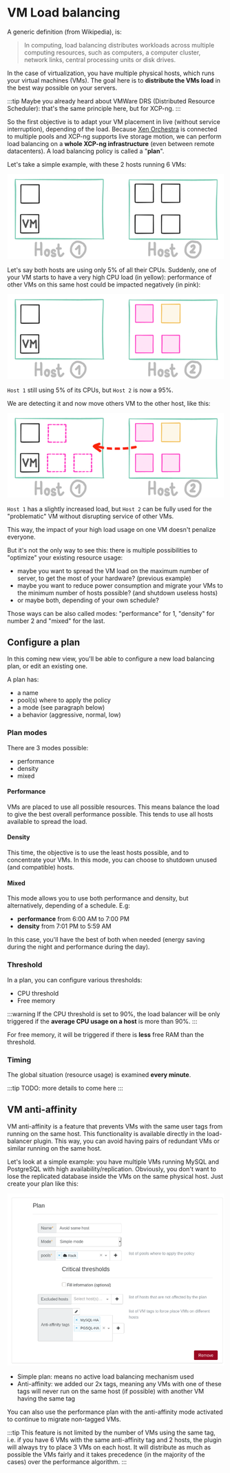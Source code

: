 # VM Load balancing

A generic definition (from Wikipedia), is:

> In computing, load balancing distributes workloads across multiple computing resources, such as computers, a computer cluster, network links, central processing units or disk drives.

In the case of virtualization, you have multiple physical hosts, which runs your virtual machines (VMs). The goal here is to **distribute the VMs load** in the best way possible on your servers.

:::tip
Maybe you already heard about VMWare DRS (Distributed Resource Scheduler): that's the same principle here, but for XCP-ng.
:::

So the first objective is to adapt your VM placement in live (without service interruption), depending of the load. Because [Xen Orchestra](../manage-at-scale/xo-web-ui) is connected to multiple pools and XCP-ng supports live storage motion, we can perform load balancing on a **whole XCP-ng infrastructure** (even between remote datacenters). A load balancing policy is called a "**plan**".

Let's take a simple example, with these 2 hosts running 6 VMs:

![](../../static/img/loadbalance1.png)

Let's say both hosts are using only 5% of all their CPUs. Suddenly, one of your VM starts to have a very high CPU load (in yellow): performance of other VMs on this same host could be impacted negatively (in pink):

![](../../static/img/loadbalance3.png)

`Host 1` still using 5% of its CPUs, but `Host 2` is now a 95%.

We are detecting it and now move others VM to the other host, like this:

![](../../static/img/loadbalance4.png)

`Host 1` has a slightly increased load, but `Host 2` can be fully used for the "problematic" VM without disrupting service of other VMs.

This way, the impact of your high load usage on one VM doesn't penalize everyone.

But it's not the only way to see this: there is multiple possibilities to "optimize" your existing resource usage:

- maybe you want to spread the VM load on the maximum number of server, to get the most of your hardware? (previous example)
- maybe you want to reduce power consumption and migrate your VMs to the minimum number of hosts possible? (and shutdown useless hosts)
- or maybe both, depending of your own schedule?

Those ways can be also called modes: "performance" for 1, "density" for number 2 and "mixed" for the last.

## Configure a plan

In this coming new view, you'll be able to configure a new load balancing plan, or edit an existing one.

A plan has:

- a name
- pool(s) where to apply the policy
- a mode (see paragraph below)
- a behavior (aggressive, normal, low)

### Plan modes

There are 3 modes possible:

- performance
- density
- mixed

#### Performance

VMs are placed to use all possible resources. This means balance the load to give the best overall performance possible. This tends to use all hosts available to spread the load.

#### Density

This time, the objective is to use the least hosts possible, and to concentrate your VMs. In this mode, you can choose to shutdown unused (and compatible) hosts.

#### Mixed

This mode allows you to use both performance and density, but alternatively, depending of a schedule. E.g:

- **performance** from 6:00 AM to 7:00 PM
- **density** from 7:01 PM to 5:59 AM

In this case, you'll have the best of both when needed (energy saving during the night and performance during the day).

### Threshold

In a plan, you can configure various thresholds:

- CPU threshold
- Free memory

:::warning
If the CPU threshold is set to 90%, the load balancer will be only triggered if the **average CPU usage on a host** is more than 90%.
:::

For free memory, it will be triggered if there is **less** free RAM than the threshold.

### Timing

The global situation (resource usage) is examined **every minute**.

:::tip
TODO: more details to come here
:::

## VM anti-affinity

VM anti-affinity is a feature that prevents VMs with the same user tags from running on the same host. This functionality is available directly in the load-balancer plugin.
This way, you can avoid having pairs of redundant VMs or similar running on the same host.

Let's look at a simple example: you have multiple VMs running MySQL and PostgreSQL with high availability/replication. Obviously, you don't want to lose the replicated database inside the VMs on the same physical host. Just create your plan like this:

![](../../static/img/antiaffinity.png)

- Simple plan: means no active load balancing mechanism used
- Anti-affinity: we added our 2x tags, meaning any VMs with one of these tags will never run on the same host (if possible) with another VM having the same tag

You can also use the performance plan with the anti-affinity mode activated to continue to migrate non-tagged VMs.

:::tip
This feature is not limited by the number of VMs using the same tag, i.e. if you have 6 VMs with the same anti-affinity tag and 2 hosts, the plugin will always try to place 3 VMs on each host. It will distribute as much as possible the VMs fairly and it takes precedence (in the majority of the cases) over the performance algorithm.
:::
